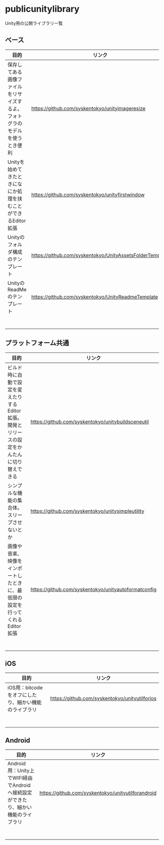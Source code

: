 # publicunitylibrary
Unity用の公開ライブラリ一覧


## ベース
| 目的 | リンク |
----|---- 
| 保存してある画像ファイルをリサイズするよ。フォトグラのモデルを使うとき便利 | https://github.com/syskentokyo/unityimageresize |
| Unityを始めてきたときになにか処理を挟むことができるEditor拡張 | https://github.com/syskentokyo/unityfirstwindow |
| Unityのフォルダ構成のテンプレート | https://github.com/syskentokyo/UnityAssetsFolderTemplate |
| UnityのReadMeのテンプレート | https://github.com/syskentokyo/UnityReadmeTemplate |
|  |  |
|  |  |
|  |  |
|  |  |
|  |  |
|  |  |
|  |  |


## プラットフォーム共通
| 目的 | リンク |
----|---- 
| ビルド時に自動で設定を変えたりするEditor拡張。開発とリリースの設定をかんたんに切り替えできる | https://github.com/syskentokyo/unitybuildsceneutil |
| シンプルな機能の集合体。スリープさせないとか | https://github.com/syskentokyo/unitysimpleutility |
| 画像や音楽、映像をインポートしたときに、最低限の設定を行ってくれるEditor拡張 | https://github.com/syskentokyo/unityautoformatconfig |
|  |  |
|  |  |
|  |  |
|  |  |
|  |  |
|  |  |
|  |  |

## iOS
| 目的 | リンク |
----|---- 
| iOS用：bitcodeをオフにしたり、細かい機能のライブラリ  | https://github.com/syskentokyo/unityutilforios |
|  |  |
|  |  |
|  |  |
|  |  |
|  |  |
|  |  |
|  |  |


## Android
| 目的 | リンク |
----|---- 
| Android用：Unity上でWIFI経由でAndroidへ接続設定ができたり、細かい機能のライブラリ  |  https://github.com/syskentokyo/unityutilforandroid |
|  |  |
|  |  |
|  |  |
|  |  |
|  |  |
|  |  |
|  |  |
